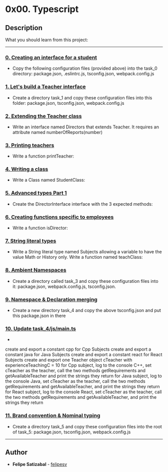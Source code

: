 # 0x00. Typescript

## Description
What you should learn from this project:

---

### [0. Creating an interface for a student](./task_0/js/main.ts)
* Copy the following configuration files (provided above) into the task_0 directory: package.json, .eslintrc.js, tsconfig.json, webpack.config.js


### [1. Let's build a Teacher interface](./task_1/js/main.ts)
* Create a directory task_1 and copy these configuration files into this folder: package.json, tsconfig.json, webpack.config.js


### [2. Extending the Teacher class](./task_1/js/main.ts)
* Write an interface named Directors that extends Teacher. It requires an attribute named numberOfReports(number)


### [3. Printing teachers](./task_1/js/main.ts)
* Write a function printTeacher:


### [4. Writing a class](./task_1/js/main.ts)
* Write a Class named StudentClass:


### [5. Advanced types Part 1](./task_2/js/main.ts)
* Create the DirectorInterface interface with the 3 expected methods:


### [6. Creating functions specific to employees](./task_2/js/main.ts)
* Write a function isDirector:


### [7. String literal types](./task_2/js/main.ts)
* Write a String literal type named Subjects allowing a variable to have the value Math or History only.
Write a function named teachClass:


### [8. Ambient Namespaces](./task_3/js/main.ts)
* Create a directory called task_3 and copy these configuration files into it: package.json, webpack.config.js, tsconfig.json.


### [9. Namespace & Declaration merging](./task_4/package.json)
* Create a new directory task_4 and copy the above tsconfig.json and put this package.json in there


### [10. Update task_4/js/main.ts](./task_4/js/main.ts)
* 
create and export a constant cpp for Cpp Subjects
create and export a constant java for Java Subjects
create and export a constant react for React Subjects
create and export one Teacher object cTeacher with experienceTeachingC = 10
for Cpp subject, log to the console C++, set cTeacher as the teacher, call the two methods getRequirements and getAvailableTeacher and print the strings they return
for Java subject, log to the console Java, set cTeacher as the teacher, call the two methods getRequirements and getAvailableTeacher, and print the strings they return
for React subject, log to the console React, set cTeacher as the teacher, call the two methods getRequirements and getAvailableTeacher, and print the strings they return



### [11. Brand convention & Nominal typing](./task_5/js/main.ts)
* Create a directory task_5 and copy these configuration files into the root of task_5: package.json, tsconfig.json, webpack.config.js

---

## Author
* **Felipe Satizabal** - [felipesv](https://github.com/felipesv)